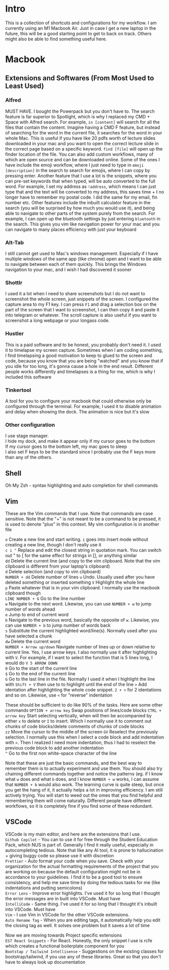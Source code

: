 # Intro

This is a collection of shortcuts and configurations for my workflow. I am currently using an M1 Macbook Air. Just in case I get a new laptop in the future, this will be a good starting point to get to back on track.
Others might also be able to find something useful here.

# Macbook

## Extensions and Softwares (From Most Used to Least Used)

### Alfred

MUST HAVE. I bought the Powerpack but you don't have to. The search feature is far superior to Spotlight, which is why I replaced my CMD + Space with Alfred search. For example, `in [content]` will search for all the files that contain the content. Imagine having a CMD F feature, but instead of searching for the word in the current file, it searches for the word in your whole Mac. This is useful if you have like 20 pdfs worth of lecture slides downloaded in your mac and you want to open the correct lecture slide in the correct page based on a specific keyword. `find [file]` will open up the finder location of the file. You can also add custom workflows, many of which are open source and can be downloaded online. Some of the ones I have include the emoji workflow, where I just need to type in `emoji [description]` in the search to search for emojis, where I can copy by pressing enter. Another feature that I use a lot is the snippets, where you can pre-set keywords that when typed, will be auto converted to the full word. For example, I set my address as `!address`, which means I can just type that and the text will be converted to my address, this saves time + I no longer have to remember my postal code. I did the same for my email, fin number etc. Other features include the inbuilt calculator feature in the search (you will be surprised by how much you would use it), and being able to navigate to other parts of the system purely from the search. For example, I can open up the bluetooth settings by just entering `bluetooth` in the search. This gives you vim like navigation power for your mac and you can navigate to many places efficiency with just your keyboard

### Alt-Tab

I still cannot get used to Mac's windows management. Especially if I have multiple windows of the same app (like chrome) open and I want to be able to navigate between each of them quickly. This brings the Windows navigation to your mac, and I wish I had discovered it sooner

### Shottlr

I used it a lot when I need to share screenshots but I do not want to screenshot the whole screen, just snippets of the screen. I configured the capture area to my F1 key. I can press `F1` and drag a selection box on the part of the screen that I want to screenshot, I can then copy it and paste it into telegram or whatever. The scroll capture is also useful if you want to screenshot a long webpage or your longass code.

### Hustler

This is a paid software and to be honest, you probably don't need it. I used it to timelapse my screen capture. Sometimes when I am coding something, I find timelapsing a good motivation to keep to glued to the screen and code, because you know that you are being "watched" and you know that if you idle for too long, it's gonna cause a hole in the end result. Different people works differently and timelapses is a thing for me, which is why I included this software

### Tinkertool

A tool for you to configure your macbook that could otherwise only be configured through the terminal. For example, I used it to disable animation and delay when showing the dock. The animation is nice but it's slow

### Other configuration

I use stage manager.  
I hide my dock, and make it appear only if my cursor goes to the bottom  
If my cursor goes to the bottom left, my mac goes to sleep  
I also set F keys to be the standard since I probably use the F keys more than any of the others.

## Shell

Oh My Zsh - syntax highlighting and auto completion for shell commands

## Vim

These are the Vim commands that I use. Note that commands are case sensitive. Note that the "+" is not meant to be a command to be pressed, it is used to denote "plus" in this context. My vim configuration is in another file

`o` Create a new line and start writing. `i` goes into insert mode without creating a new line, though I don't really use it  
`c i "` Replace and edit the closest string in quotation mark. You can switch out " to [ for the same effect for strings in [], or anything similar  
`dd` Delete the current line (and copy to the vim clipboard. Note that the vim clipboard is different from your laptop's clipboard)  
`d` Delete selection (and copy to vim clipboard)  
`NUMBER + dd` Delete number of lines
`u` Undo. Usually used after you have deleted something or inserted something
`V` Highlight the whole line  
`p` Paste whatever that is in your vim clipboard. I normally use the macbook clipboard though  
`LINE NUMBER + G` Go to the line number  
`w` Navigate to the next word. Likewise, you can use `NUMBER + w` to jump number of words ahead  
`e` Jump to end of current word  
`b` Navigate to the previous word, basically the opposite of `w`. Likewise, you can use `NUMBER + b` to jump number of words back  
`s` Substitute the current highlighted word/line(s). Normally used after you have selected a chunk  
`dw` Delete the current word  
`NUMBER + Arrow up/down` Navigate number of lines up or down relative to current line. Yes, I use arrow keys. I also normally use it after highlighting with `V`. For example, if I want to select the function that is 5 lines long, I would do `V 5 ARROW DOWN`  
`0` Go to the start of the current line  
`$` Go to the end of the current line  
`G` Go to the last line in the file. Normally I used it when I highlight the line with `Shift + V` then use to to highlight until the end of the line
`>` Add identation after highlighting the whole code snippet. `2 + >` for 2 identations and so on. Likewise, use `<` for "reverse" indentation

These should be sufficient to do like 90% of the tasks. Here are some other commands
`OPTION + arrow key` Swap positions of lines/code blocks
`CTRL + arrow key` Start selecting vertically, when will then be accompanied by either `x` to delete or `I` to insert. Which I normally use it to comment out chunks of code blocks/delete comments of chunks of code blocks  
`zz` Move the cursor to the middle of the screen
`GV` Reselect the previously selection. I normally use this when I select a code block and add indentation with `>`. Then I realized I need more indentation, thus I had to reselect the previous code block to add another indentation  
`^` Go to the first non white-space character of the line

Note that these are just the basic commands, and the best way to remember them is to actually experiment and use them. You should also try chaining different commands together and notice the patterns (eg. if I know what `w` does and what `b` does, and I know `NUMBER + w` works, I can assume that `NUMBER + b` would also work. The learning curve is quite steep, but once you get the hang of it, it actually helps a lot in improving efficiency. I am still actively trying. You will start to weed out the omes that you find helpful and remembering them will come naturally. Different people have different workflows, so it is completely fine if you find some of these redundant.

## VSCode

VSCode is my main editor, and here are the extensions that I use.  
`Github Copilot` - You can to use it for free through the Student Education Pack, which NUS is part of. Generally I find it really useful, especially in autocompleting tedious. Note that like any AI tool, it is prone to hallucination + giving buggy code so please use it with discretion  
`Prettier` - Auto format your code when you save. Check with your organization for the actual formatting requirements of the project that you are working on because the default configuration might not be in accordance to your guidelines. I find it to be a good tool to ensure consistency, and help me save time by doing the tedious tasks for me (like indentations and putting semicolons)  
`Error Lens` - Improve error highlights. I've used it for so long that I thought the error messages are in built into VSCode. Must have  
`IntelliCode` - Same thing. I've used it for so long that I thought it's inbuilt into VSCode. Must have  
`Vim` - I use Vim in VSCode for the other VSCode extensions.  
`Auto Rename Tag` - When you are editing tags, it automatically help you edit the closing tag as well. It solves one problem but it saves a lot of time

Now we are moving towards Project specific extensions  
`ES7 React Snippets` - For React. Honestly, the only snippet I use is rcfe which creates a functional boilerplate component for you  
`Bootstap / Tailwind Intellisense` - Suggestions on the existing classes for bootstrap/tailwind, if you use any of these libraries. Great so that you don't have to always look up documentation
